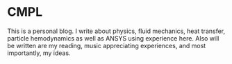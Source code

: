 CMPL
==============
This is a personal blog. I write about physics, fluid mechanics, heat transfer, particle hemodynamics as well as ANSYS using experience here. Also will be written are my reading, music appreciating experiences, and most importantly, my ideas. 
